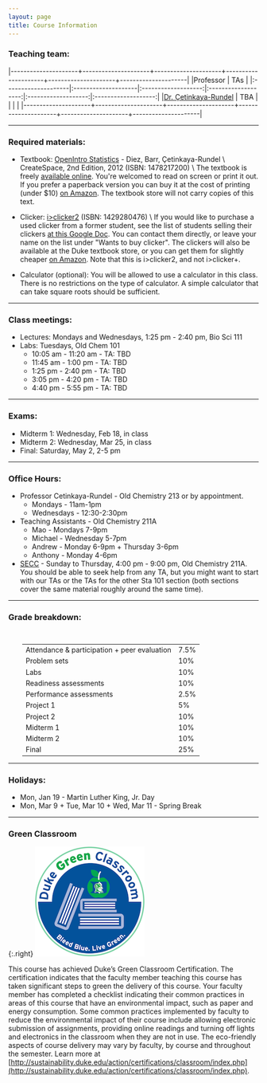 ```yaml
---
layout: page
title: Course Information
---
```


### Teaching team:

|---------------------+---------------------+---------------------+---------------------+---------------------+---------------------|
|Professor            | TAs                            |
|:--------------------|:--------------------|:-------------------:|:-------------------:|:-------------------:|:-------------------:|
|[Dr. Çetinkaya-Rundel](http://stat.duke.edu/~mc301) | TBA |  |  |  |
|---------------------+---------------------+---------------------+---------------------+---------------------+---------------------|

* * *

### Required materials:

* Textbook: [OpenIntro Statistics](http://www.openintro.org/stat/textbook.php?stat_book=os) - Diez, Barr, Çetinkaya-Rundel \\
   CreateSpace, 2nd Edition, 2012 (ISBN: 1478217200) \\
The textbook is freely [available online](http://www.openintro.org/stat/textbook.php). You're welcomed to read on screen or print it out. If you prefer a paperback version you can buy it at the cost of printing (under $10) [on Amazon](http://www.amazon.com/dp/1478217200). The textbook store will not carry copies of this text.

* Clicker: [i>clicker2](http://www.amazon.com/I-Clicker-2-I-Clicker/dp/1429280476) (ISBN: 1429280476) \\
If you would like to purchase a used clicker from a former student, see the list of students selling their clickers [at this Google Doc](https://docs.google.com/spreadsheet/ccc?key=0AkY2lFgS9uiDdE1fMkZUZnp6alJDSG9tYlIwTFJWdnc#gid=0). You can contact them directly, or leave your name on the list under "Wants to buy clicker". The clickers will also be available at the Duke textbook store, or you can get them for slightly cheaper [on Amazon](http://www.amazon.com/I-Clicker-2-I-Clicker/dp/1429280476). Note that this is i>clicker2, and not i>clicker+.

* Calculator (optional): You will be allowed to use a calculator in this class. There is no restrictions on the type of calculator. A simple calculator that can take square roots should be sufficient.

* * *

### Class meetings:
* Lectures: Mondays and Wednesdays, 1:25 pm - 2:40 pm, Bio Sci 111 
* Labs: Tuesdays, Old Chem 101
    * 10:05 am - 11:20 am - TA: TBD
    * 11:45 am - 1:00 pm - TA: TBD
    * 1:25 pm - 2:40 pm - TA: TBD
    * 3:05 pm - 4:20 pm - TA: TBD
    * 4:40 pm - 5:55 pm - TA: TBD

* * *

### <a name="exams"></a>Exams:

* Midterm 1: Wednesday, Feb 18, in class
* Midterm 2: Wednesday, Mar 25, in class
* Final: Saturday, May 2, 2-5 pm

* * *

### <a name="oh"></a>Office Hours:
* Professor Cetinkaya-Rundel -  Old Chemistry 213 or by appointment.
    * Mondays - 11am-1pm
    * Wednesdays - 12:30-2:30pm
* Teaching Assistants - Old Chemistry 211A
    * Mao - Mondays 7-9pm
    * Michael - Wednesday 5-7pm
    * Andrew - Monday 6-9pm + Thursday 3-6pm
    * Anthony - Monday 4-6pm
* [SECC](https://stat.duke.edu/courses/sec-schedule) - Sunday to Thursday, 4:00 pm - 9:00 pm, Old Chemistry 211A. You should be able to seek help from any TA, but you might want to start with our TAs or the TAs for the other Sta 101 section (both sections cover the same material roughly around the same time).

* * *

### <a name="grading"></a>Grade breakdown:

<div style="padding-left:2em;padding-top:1em;">
<table style="width:400px;">
<tr> <td> Attendance & participation + peer evaluation </td> <td> 7.5% </td></tr>
<tr> <td> Problem sets              </td> <td> 10% </td></tr>
<tr> <td> Labs                      </td> <td> 10% </td></tr>
<tr> <td> Readiness assessments     </td> <td> 10% </td></tr>
<tr> <td> Performance assessments   </td> <td> 2.5% </td></tr>
<tr> <td> Project 1        </td> <td>  5% </td></tr>
<tr> <td> Project 2        </td> <td> 10% </td></tr>
<tr> <td> Midterm 1        </td> <td> 10% </td></tr>
<tr> <td> Midterm 2        </td> <td> 10% </td></tr>
<tr> <td> Final            </td> <td> 25% </td></tr>
</table>
</div>

* * *

### Holidays:

* Mon, Jan 19 - Martin Luther King, Jr. Day
* Mon, Mar 9 + Tue, Mar 10 + Wed, Mar 11 - Spring Break

* * *

### Green Classroom

{:.right}
![DukeGreenClassroomCertification](DukeGreenClassroomCertification-Logo.png)

This course has achieved Duke’s Green Classroom Certification. The certification indicates that the faculty member teaching this course has taken significant steps to green the delivery of this course. Your faculty member has completed a checklist indicating their common practices in areas of this course that have an environmental impact, such as paper and energy consumption. Some common practices implemented by faculty to reduce the environmental impact of their course include allowing electronic submission of assignments, providing online readings and turning off lights and electronics in the classroom when they are not in use. The eco-friendly aspects of course delivery may vary by faculty, by course and throughout the semester. Learn more at [http://sustainability.duke.edu/action/certifications/classroom/index.php](http://sustainability.duke.edu/action/certifications/classroom/index.php).
